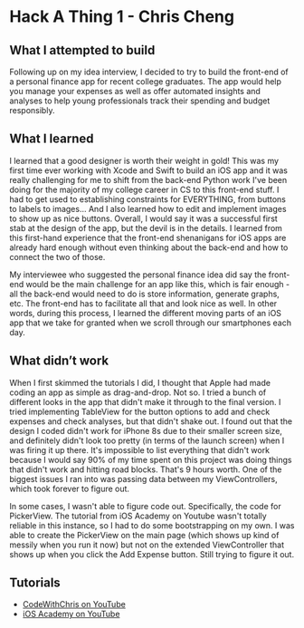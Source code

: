 # Hack A Thing 1 - Chris Cheng

## What I attempted to build
Following up on my idea interview, I decided to try to build the front-end of a personal finance app for recent college graduates. The app would help you manage your expenses as well as offer automated insights and analyses to help young professionals track their spending and budget responsibly.

## What I learned
I learned that a good designer is worth their weight in gold! This was my first time ever working with Xcode and Swift to build an iOS app and it was really challenging for me to shift from the back-end Python work I've been doing for the majority of my college career in CS to this front-end stuff. I had to get used to establishing constraints for EVERYTHING, from buttons to labels to images... And I also learned how to edit and implement images to show up as nice buttons. Overall, I would say it was a successful first stab at the design of the app, but the devil is in the details. I learned from this first-hand experience that the front-end shenanigans for iOS apps are already hard enough without even thinking about the back-end and how to connect the two of those. 

My interviewee who suggested the personal finance idea did say the front-end would be the main challenge for an app like this, which is fair enough - all the back-end would need to do is store information, generate graphs, etc. The front-end has to facilitate all that and look nice as well. In other words, during this process, I learned the different moving parts of an iOS app that we take for granted when we scroll through our smartphones each day.

## What didn’t work
When I first skimmed the tutorials I did, I thought that Apple had made coding an app as simple as drag-and-drop. Not so. I tried a bunch of different looks in the app that didn't make it through to the final version. I tried implementing TableView for the button options to add and check expenses and check analyses, but that didn't shake out. I found out that the design I coded didn't work for iPhone 8s due to their smaller screen size, and definitely didn't look too pretty (in terms of the launch screen) when I was firing it up there. It's impossible to list everything that didn't work because I would say 90% of my time spent on this project was doing things that didn't work and hitting road blocks. That's 9 hours worth. One of the biggest issues I ran into was passing data between my ViewControllers, which took forever to figure out. 

In some cases, I wasn't able to figure code out. Specifically, the code for PickerView. The tutorial from iOS Academy on Youtube wasn't totally reliable in this instance, so I had to do some bootstrapping on my own. I was able to create the PickerView on the main page (which shows up kind of messily when you run it now) but not on the extended ViewController that shows up when you click the Add Expense button. Still trying to figure it out.

## Tutorials
* [CodeWithChris on YouTube](https://www.youtube.com/watch?v=09TeUXjzpKs)
* [iOS Academy on YouTube](https://www.youtube.com/watch?v=EsheQe6U_WE)
